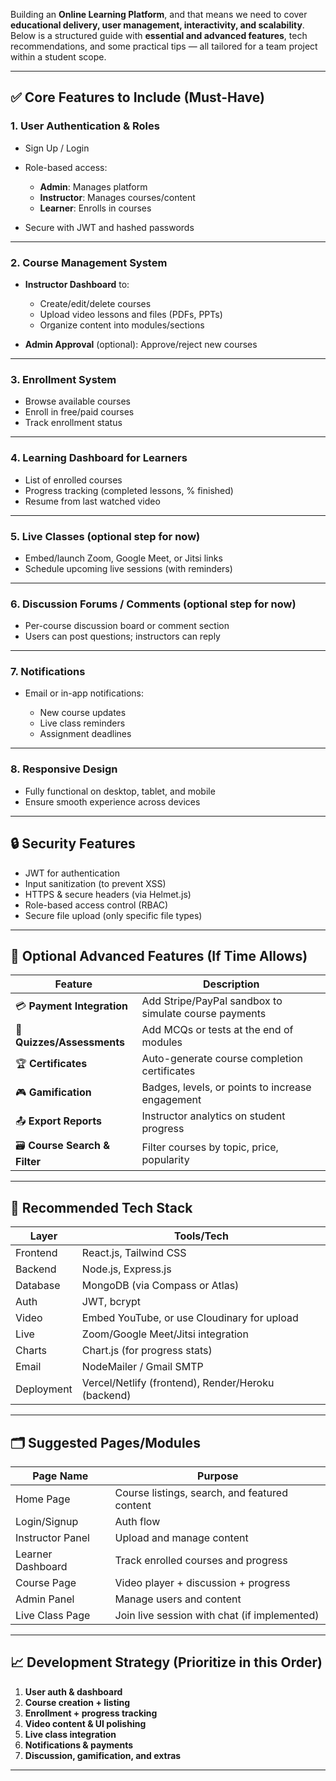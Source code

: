 Building an **Online Learning Platform**, and that means we need to cover **educational delivery, user management, interactivity, and scalability**. Below is a structured guide with **essential and advanced features**, tech recommendations, and some practical tips — all tailored for a team project within a student scope.

---

## ✅ **Core Features to Include (Must-Have)**

### 1. **User Authentication & Roles**

* Sign Up / Login
* Role-based access:

  * **Admin**: Manages platform
  * **Instructor**: Manages courses/content
  * **Learner**: Enrolls in courses
* Secure with JWT and hashed passwords

---

### 2. **Course Management System**

* **Instructor Dashboard** to:

  * Create/edit/delete courses
  * Upload video lessons and files (PDFs, PPTs)
  * Organize content into modules/sections
* **Admin Approval** (optional): Approve/reject new courses

---

### 3. **Enrollment System**

* Browse available courses
* Enroll in free/paid courses
* Track enrollment status

---

### 4. **Learning Dashboard for Learners**

* List of enrolled courses
* Progress tracking (completed lessons, % finished)
* Resume from last watched video

---

### 5. **Live Classes** (optional step for now)

* Embed/launch Zoom, Google Meet, or Jitsi links
* Schedule upcoming live sessions (with reminders)

---

### 6. **Discussion Forums / Comments** (optional step for now)

* Per-course discussion board or comment section
* Users can post questions; instructors can reply

---

### 7. **Notifications**

* Email or in-app notifications:

  * New course updates
  * Live class reminders
  * Assignment deadlines

---

### 8. **Responsive Design**

* Fully functional on desktop, tablet, and mobile
* Ensure smooth experience across devices

---

## 🔒 **Security Features**

* JWT for authentication
* Input sanitization (to prevent XSS)
* HTTPS & secure headers (via Helmet.js)
* Role-based access control (RBAC)
* Secure file upload (only specific file types)

---

## 🧮 **Optional Advanced Features (If Time Allows)**

| Feature                        | Description                                           |
| ------------------------------ | ----------------------------------------------------- |
| 💳 **Payment Integration**     | Add Stripe/PayPal sandbox to simulate course payments |
| 📝 **Quizzes/Assessments**     | Add MCQs or tests at the end of modules               |
| 🏆 **Certificates**            | Auto-generate course completion certificates          |
| 🎮 **Gamification**            | Badges, levels, or points to increase engagement      |
| 📤 **Export Reports**          | Instructor analytics on student progress              |
| 🗃️ **Course Search & Filter** | Filter courses by topic, price, popularity            |

---

## 🧰 **Recommended Tech Stack**

| Layer      | Tools/Tech                                         |
| ---------- | -------------------------------------------------- |
| Frontend   | React.js, Tailwind CSS                             |
| Backend    | Node.js, Express.js                                |
| Database   | MongoDB (via Compass or Atlas)                     |
| Auth       | JWT, bcrypt                                        |
| Video      | Embed YouTube, or use Cloudinary for upload        |
| Live       | Zoom/Google Meet/Jitsi integration                 |
| Charts     | Chart.js (for progress stats)                      |
| Email      | NodeMailer / Gmail SMTP                            |
| Deployment | Vercel/Netlify (frontend), Render/Heroku (backend) |

---

## 🗂️ Suggested Pages/Modules

| Page Name         | Purpose                                       |
| ----------------- | --------------------------------------------- |
| Home Page         | Course listings, search, and featured content |
| Login/Signup      | Auth flow                                     |
| Instructor Panel  | Upload and manage content                     |
| Learner Dashboard | Track enrolled courses and progress           |
| Course Page       | Video player + discussion + progress          |
| Admin Panel       | Manage users and content                      |
| Live Class Page   | Join live session with chat (if implemented)  |

---

## 📈 Development Strategy (Prioritize in this Order)

1. **User auth & dashboard**
2. **Course creation + listing**
3. **Enrollment + progress tracking**
4. **Video content & UI polishing**
5. **Live class integration**
6. **Notifications & payments**
7. **Discussion, gamification, and extras**

---
